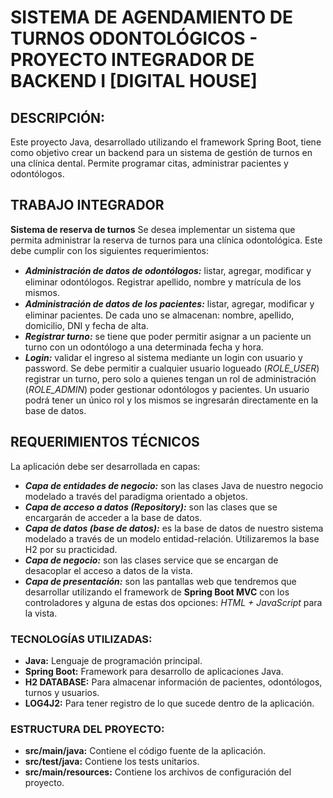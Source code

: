 # SISTEMA DE AGENDAMIENTO DE TURNOS ODONTOLÓGICOS - PROYECTO INTEGRADOR DE BACKEND I [DIGITAL HOUSE]

## **DESCRIPCIÓN:**

Este proyecto Java, desarrollado utilizando el framework Spring Boot,
tiene como objetivo crear un backend para un sistema de gestión de turnos en una clínica dental.
Permite programar citas, administrar pacientes y odontólogos.

## **TRABAJO INTEGRADOR**

**Sistema de reserva de turnos**
Se desea implementar un sistema que permita administrar la reserva de turnos para una clínica odontológica. Este debe cumplir con los siguientes requerimientos:
* **_Administración de datos de odontólogos:_** listar, agregar, modiﬁcar y eliminar odontólogos. Registrar apellido, nombre y matrícula de los mismos. 
* **_Administración de datos de los pacientes:_** listar, agregar, modiﬁcar y eliminar pacientes. De cada uno se almacenan: nombre, apellido, domicilio, DNI y fecha de alta. 
* **_Registrar turno:_** se tiene que poder permitir asignar a un paciente un turno con un odontólogo a una determinada fecha y hora.
* **_Login:_** validar el ingreso al sistema mediante un login con usuario y password. Se debe permitir a cualquier usuario logueado (_ROLE_USER_) registrar un turno, pero solo a quienes tengan un rol de administración (_ROLE_ADMIN_) poder gestionar odontólogos y pacientes. Un usuario podrá tener un único rol y los mismos se ingresarán directamente en la base de datos. 

## **REQUERIMIENTOS TÉCNICOS**
La aplicación debe ser desarrollada en capas:
* **_Capa de entidades de negocio:_** son las clases Java de nuestro negocio modelado a través del paradigma orientado a objetos.
* **_Capa de acceso a datos (Repository):_** son las clases que se encargarán de acceder a la base de datos.
* **_Capa de datos (base de datos):_** es la base de datos de nuestro sistema modelado a través de un modelo entidad-relación. Utilizaremos la base H2 por su practicidad.
* **_Capa de negocio:_** son las clases service que se encargan de desacoplar el acceso a datos de la vista.
* **_Capa de presentación:_** son las pantallas web que tendremos que desarrollar utilizando el framework de **Spring Boot MVC** con los controladores y alguna de estas dos opciones: _HTML + JavaScript_ para la vista.

### **TECNOLOGÍAS UTILIZADAS:**

* **Java:** Lenguaje de programación principal.
* **Spring Boot:** Framework para desarrollo de aplicaciones Java.
* **H2 DATABASE:** Para almacenar información de pacientes, odontólogos, turnos y usuarios.
* **LOG4J2:** Para tener registro de lo que sucede dentro de la aplicación.

### **ESTRUCTURA DEL PROYECTO:**

* **src/main/java:** Contiene el código fuente de la aplicación.
* **src/test/java:** Contiene los tests unitarios.
* **src/main/resources:** Contiene los archivos de configuración del proyecto.